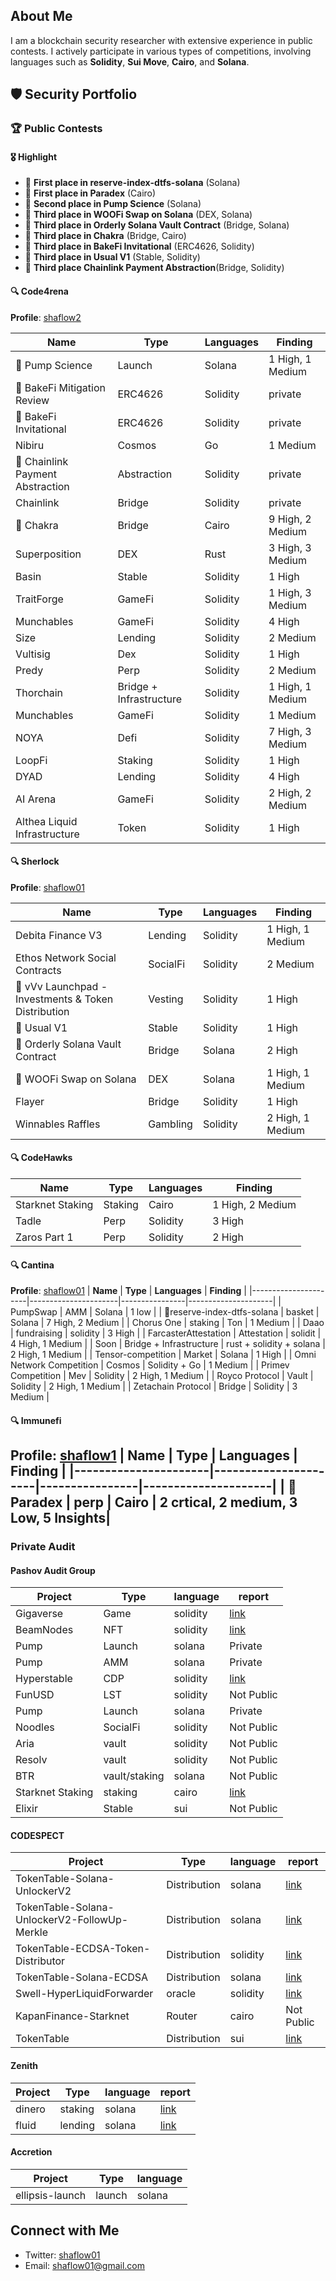 ## About Me
I am a blockchain security researcher with extensive experience in public contests. I actively participate in various types of competitions, involving languages such as **Solidity**, **Sui Move**, **Cairo**, and **Solana**.

## 🛡️ Security Portfolio

### 🏆 Public Contests

#### 🎖️ Highlight
- 🥇 **First place in reserve-index-dtfs-solana** (Solana)
- 🥇 **First place in Paradex** (Cairo)
- 🥈 **Second place in Pump Science** (Solana)
- 🥉 **Third place in WOOFi Swap on Solana** (DEX, Solana)
- 🥉 **Third place in Orderly Solana Vault Contract** (Bridge, Solana)
- 🥉 **Third place in Chakra** (Bridge, Cairo)
- 🥉 **Third place in BakeFi Invitational** (ERC4626, Solidity)
- 🥉 **Third place in Usual V1** (Stable, Solidity)
- 🥉 **Third place Chainlink Payment Abstraction**(Bridge, Solidity)



#### 🔍 Code4rena
**Profile**: [shaflow2](https://code4rena.com/@shaflow2)

| **Name**             | **Type**             | **Languages**  | **Finding**         |
|----------------------|----------------------|----------------|---------------------|
| 🥈 Pump Science       | Launch |    Solana      | 1 High, 1 Medium    |
| 🥈 BakeFi Mitigation Review        | ERC4626 |    Solidity      | private    |
| 🥉 BakeFi Invitational        | ERC4626 |    Solidity      | private    |
| Nibiru        | Cosmos |  Go        | 1 Medium    |
| 🥉 Chainlink Payment Abstraction                | Abstraction | Solidity       | private            |
| Chainlink                | Bridge | Solidity       | private              |
| 🥉 Chakra        | Bridge |  Cairo        | 9 High, 2 Medium    |
| Superposition        | DEX |  Rust        | 3 High, 3 Medium    |
| Basin                | Stable | Solidity       | 1 High              |
| TraitForge           | GameFi | Solidity       | 1 High, 3 Medium    |
| Munchables           | GameFi | Solidity       | 4 High              |
| Size                 | Lending | Solidity       | 2 Medium            |
| Vultisig             | Dex | Solidity       | 1 High              |
| Predy                | Perp | Solidity       | 2 Medium            |
| Thorchain            | Bridge + Infrastructure| Solidity       | 1 High, 1 Medium    |
| Munchables           | GameFi | Solidity       | 1 Medium            |
| NOYA                 | Defi | Solidity       | 7 High, 3 Medium    |
| LoopFi               | Staking | Solidity       | 1 High              |
| DYAD                 | Lending | Solidity       | 4 High              |
| AI Arena             | GameFi | Solidity       | 2 High, 2 Medium    |
| Althea Liquid Infrastructure | Token | Solidity | 1 High              |

#### 🔍 Sherlock
**Profile**: [shaflow01](https://audits.sherlock.xyz/watson/shaflow01)

| **Name**             | **Type**             | **Languages**  | **Finding**         |
|----------------------|----------------------|----------------|---------------------|
| Debita Finance V3  | Lending | Solidity       | 1 High, 1 Medium              |
| Ethos Network Social Contracts  | SocialFi | Solidity       | 2 Medium              |
| 🥇 vVv Launchpad - Investments & Token Distribution | Vesting  | Solidity         |  1 High    |
| 🥉 Usual V1 | Stable | Solidity         | 1 High    |
| 🥉 Orderly Solana Vault Contract | Bridge | Solana         | 2 High    |
| 🥉 WOOFi Swap on Solana | DEX | Solana         | 1 High, 1 Medium    |
| Flayer               | Bridge | Solidity       | 1 High              |
| Winnables Raffles   | Gambling | Solidity       | 2 High, 1 Medium    |

#### 🔍 CodeHawks

| **Name**             | **Type**             | **Languages**  | **Finding**         |
|----------------------|----------------------|----------------|---------------------|
| Starknet Staking     | Staking | Cairo          | 1 High, 2 Medium    |
| Tadle                | Perp | Solidity       | 3 High              |
| Zaros Part 1         | Perp | Solidity       | 2 High              |

#### 🔍 Cantina
**Profile**: [shaflow01](https://cantina.xyz/u/shaflow01)
| **Name**             | **Type**             | **Languages**  | **Finding**         |
|----------------------|----------------------|----------------|---------------------|
| PumpSwap     |  AMM | Solana       |  1 low    |
| 🥇reserve-index-dtfs-solana     |  basket | Solana       |  7 High, 2 Medium    |
| Chorus One     |  staking | Ton       |  1 Medium    |
| Daao     |  fundraising | solidity       |  3 High    |
| FarcasterAttestation   |  Attestation | solidit       |  4 High, 1 Medium    |
| Soon     |  Bridge + Infrastructure | rust + solidity + solana       |  2 High, 1 Medium    |
| Tensor-competition      | Market | Solana       |  1 High    |
| Omni Network Competition       | Cosmos | Solidity + Go       |  1 Medium    |
| Primev Competition       | Mev | Solidity       | 2 High, 1 Medium    |
| Royco Protocol       | Vault | Solidity       | 2 High, 1 Medium    |
| Zetachain Protocol   | Bridge | Solidity       | 3 Medium            |

#### 🔍 Immunefi
**Profile**: [shaflow1](https://immunefi.com/profile/shaflow1/)
| **Name**             | **Type**             | **Languages**  | **Finding**         |
|----------------------|----------------------|----------------|---------------------|
| 🥇Paradex     |  perp | Cairo       |  2 crtical, 2 medium, 3 Low, 5 Insights|
---


### Private Audit


#### Pashov Audit Group

| Project | Type       |    language        | report |
|---------|------------|------------|------------|
| Gigaverse    |    Game    |   solidity       |[link](https://github.com/pashov/audits/blob/master/team/pdf/Gigaverse-security-review_2025-01-18.pdf) |
| BeamNodes    |    NFT    |   solidity       |[link](https://github.com/pashov/audits/blob/master/team/pdf/BeamNodes-security-review_2025-01-28.pdf)|
| Pump    |    Launch    |   solana       |Private|
| Pump    |    AMM    |   solana       |Private|
| Hyperstable    |    CDP    |  solidity |  [link](https://github.com/pashov/audits/blob/master/team/pdf/Hyperstable-security-review_2025-02-26.pdf)    |
| FunUSD    |    LST    |  solidity       | Not Public|
| Pump    |    Launch    |   solana       |Private|
| Noodles    |    SocialFi    |  solidity  | Not Public   |
| Aria    |    vault    |  solidity       |Not Public|
| Resolv    |    vault    |  solidity      | Not Public|
| BTR    |    vault/staking    |  solana    | Not Public  |
| Starknet Staking   |    staking    |  cairo    | [link](https://github.com/pashov/audits/blob/master/team/pdf/Starknet-security-review_2025-07-31.pdf)  |
| Elixir   |    Stable    |  sui    |  Not Public |



#### CODESPECT

| Project | Type       |    language        |report |
|---------|------------|------------|------------|
| TokenTable-Solana-UnlockerV2|   Distribution     |   solana       | [link](https://github.com/CODESPECT-security/audit-reports/blob/main/011_CODESPECT_TOKENTABLE_SOLANA_MERKLE_AIRDROP.pdf)|
| TokenTable-Solana-UnlockerV2-FollowUp-Merkle    |    Distribution    |   solana       |[link](https://github.com/CODESPECT-security/audit-reports/blob/main/011_CODESPECT_TOKENTABLE_SOLANA_UNLOCKER_V2_FOLLOW_UP.pdf)|
| TokenTable-ECDSA-Token-Distributor    |    Distribution    |   solidity |  [link](https://github.com/CODESPECT-security/audit-reports/blob/main/015_CODESPECT_TOKENTABLE_ECDSA_DISTRIBUTOR.pdf)    |
| TokenTable-Solana-ECDSA    |   Distribution    |  solana       |[link](https://github.com/CODESPECT-security/audit-reports/blob/main/019_CODESPECT_TOKENTABLE_SOLANA_EDDSA.pdf)|
| Swell-HyperLiquidForwarder  |    oracle    |  solidity       |[link](https://github.com/CODESPECT-security/audit-reports/blob/main/024_CODESPECT_HYPERWAVE_SOLVER_OFF_CHAIN_BOT.pdf)|
| KapanFinance-Starknet |    Router    |  cairo       |Not Public|
| TokenTable |    Distribution    |  sui       |[link](https://github.com/CODESPECT-security/audit-reports/blob/main/029_CODESPECT_TOKENTABLE_SUI.pdf)|
#### Zenith

| Project | Type       |    language        |report|
|---------|------------|------------|------------|
| dinero |   staking     |   solana       | [link](https://github.com/zenith-security/reports/blob/main/reports/Dinero%20-%20Zenith%20Audit%20Report.pdf)|
| fluid |   lending     |   solana       | [link](https://github.com/zenith-security/reports/blob/main/reports/Fluid%20-%20Zenith%20Audit%20Report.pdf) |

#### Accretion
| Project | Type       |    language        |
|---------|------------|------------|
| ellipsis-launch |   launch     |   solana       | 






## Connect with Me
- Twitter: [shaflow01](https://x.com/shaflow01)
- Email: shaflow01@gmail.com
